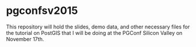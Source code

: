 # pgconfsv2015
This repository will hold the slides, demo data, and other necessary files for the tutorial on PostGIS that I will be doing at the PGConf Silicon Valley on November 17th. 
